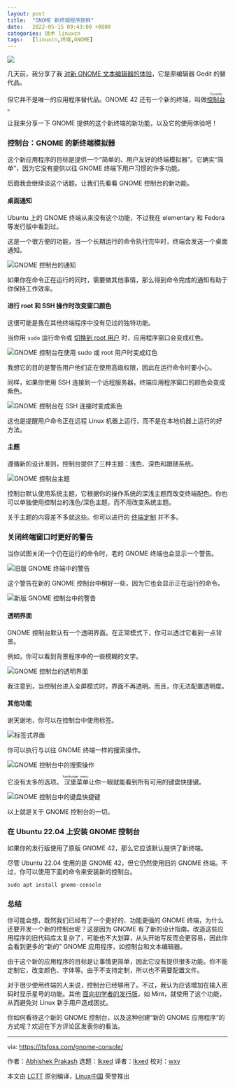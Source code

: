 ```yaml
---
layout: post
title:	"GNOME 新终端程序尝鲜"
date:	2022-05-15 09:43:00 +0800 
categories:	技术 linuxcn 
tags:	[linuxcn,终端,GNOME]
---
```



![](/Asserts/Images//attachment/album/202205/15/094307u71xci9ujbizxdbk.jpg)


几天前，我分享了我 [对新 GNOME 文本编辑器的体验](https://itsfoss.com/gnome-text-editor/)，它是原编辑器 Gedit 的替代品。


但它并不是唯一的应用程序替代品。GNOME 42 还有一个新的终端，叫做 <ruby> <a href="https://gitlab.gnome.org/GNOME/console">  控制台 </a> <rt>  Console </rt></ruby>。


让我来分享一下 GNOME 提供的这个新终端的新功能，以及它的使用体验吧！


### 控制台：GNOME 的新终端模拟器


这个新应用程序的目标是提供一个“简单的、用户友好的终端模拟器”。它确实“简单”，因为它没有提供以往 GNOME 终端下用户习惯的许多功能。


后面我会继续谈这个话题。让我们先看看 GNOME 控制台的新功能。


#### 桌面通知


Ubuntu 上的 GNOME 终端从来没有这个功能，不过我在 elementary 和 Fedora 等发行版中看到过。


这是一个很方便的功能，当一个长期运行的命令执行完毕时，终端会发送一个桌面通知。


![GNOME 控制台的通知](/Asserts/Images//attachment/album/202205/15/094325fp9smd7dgc2d936g.png)


如果你在命令正在运行的同时，需要做其他事情，那么得到命令完成的通知有助于你保持工作效率。


#### 进行 root 和 SSH 操作时改变窗口颜色


这很可能是我在其他终端程序中没有见过的独特功能。


当你用 `sudo` 运行命令或 [切换到 root 用户](https://itsfoss.com/root-user-ubuntu/) 时，应用程序窗口会变成红色。


![GNOME 控制台在使用 sudo 或 root 用户时变成红色](/Asserts/Images//attachment/album/202205/15/094433b5f11qo00f3djml4.png)


我想它的目的是警告用户他们正在使用高级权限，因此在运行命令时要小心。


同样，如果你使用 SSH 连接到一个远程服务器，终端应用程序窗口的颜色会变成紫色。


![GNOME 控制台在 SSH 连接时变成紫色](/Asserts/Images//attachment/album/202205/15/094326ogpnpgipoypu2ywn.png)


这也是提醒用户命令正在远程 Linux 机器上运行，而不是在本地机器上运行的好方法。


#### 主题


遵循新的设计准则，控制台提供了三种主题：浅色、深色和跟随系统。


![GNOME 控制台主题](/Asserts/Images//attachment/album/202205/15/094326x1p77v11vvpntrn5.png)


控制台默认使用系统主题，它根据你的操作系统的深浅主题而改变终端配色。你也可以单独使用控制台的浅色/深色主题，而不用改变系统主题。


关于主题的内容差不多就这些。你可以进行的 [终端定制](https://itsfoss.com/customize-linux-terminal/) 并不多。


### 关闭终端窗口时更好的警告


当你试图关闭一个仍在运行的命令时，老的 GNOME 终端也会显示一个警告。


![旧版 GNOME 终端中的警告](/Asserts/Images//attachment/album/202205/15/094326b1clgdlzlc46lp6n.png)


这个警告在新的 GNOME 控制台中稍好一些，因为它也会显示正在运行的命令。


![新版 GNOME 控制台中的警告](/Asserts/Images//attachment/album/202205/15/094327na6sg1m112g72gpm.png)


#### 透明界面


GNOME 控制台默认有一个透明界面。在正常模式下，你可以透过它看到一点背景。


例如，你可以看到背景程序中的一些模糊的文字。


![GNOME 控制台的透明界面](/Asserts/Images//attachment/album/202205/15/094327w0ye62kj6fjl6uj6.png)


我注意到，当控制台进入全屏模式时，界面不再透明。而且，你无法配置透明度。


#### 其他功能


谢天谢地，你可以在控制台中使用标签。


![标签式界面](/Asserts/Images//attachment/album/202205/15/094327qj97jlhqticaez93.png)


你可以执行与以往 GNOME 终端一样的搜索操作。


![GNOME 控制台中的搜索操作](/Asserts/Images//attachment/album/202205/15/094327jz111u1u86mwqtzu.png)


它没有太多的选项。<ruby> 汉堡菜单 <rt>  hamburger menu </rt></ruby>让你一眼就能看到所有可用的键盘快捷键。


![GNOME 控制台中的键盘快捷键](/Asserts/Images//attachment/album/202205/15/094328xgzxgygxxbxcmodm.png)


以上就是关于 GNOME 控制台的一切。


### 在 Ubuntu 22.04 上安装 GNOME 控制台


如果你的发行版使用了原版 GNOME 42，那么它应该默认提供了新终端。


尽管 Ubuntu 22.04 使用的是 GNOME 42，但它仍然使用旧的 GNOME 终端。不过，你可以使用下面的命令来安装新的控制台。



```
sudo apt install gnome-console

```

### 总结


你可能会想，既然我们已经有了一个更好的、功能更强的 GNOME 终端，为什么还要开发一个新的控制台呢？这是因为 GNOME 有了新的设计指南。改造这些应用程序的旧代码库太复杂了，可能也不大划算，从头开始写反而会更容易，因此你会看到更多的“新的” GNOME 应用程序，如控制台和文本编辑器。


由于这个新的应用程序的目标是让事情更简单，因此它没有提供很多功能。你不能定制它，改变颜色、字体等。由于不支持定制，所以也不需要配置文件。


对于很少使用终端的人来说，控制台已经够用了。不过，我认为应该增加在输入密码时显示星号的功能。其他 [面向初学者的发行版](https://itsfoss.com/best-linux-beginners/)，如 Mint，就使用了这个功能，从而避免对 Linux 新手用户造成困扰。


你如何看待这个新的 GNOME 控制台，以及这种创建“新的 GNOME 应用程序”的方式呢？欢迎在下方评论区发表你的看法。




---


via: <https://itsfoss.com/gnome-console/>


作者：[Abhishek Prakash](https://itsfoss.com/author/abhishek/) 选题：[lkxed](https://github.com/lkxed) 译者：[lkxed](https://github.com/lkxed) 校对：[wxy](https://github.com/wxy)


本文由 [LCTT](https://github.com/LCTT/TranslateProject) 原创编译，[Linux中国](https://linux.cn/) 荣誉推出
